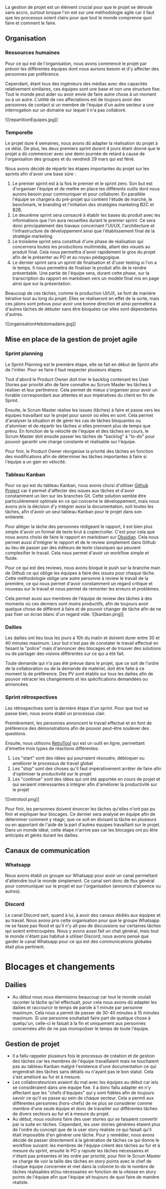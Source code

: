 La gestion de projet est un élément crucial pour que le projet se déroule sans accro, surtout lorsque l'on est sur une méthodologie agile car il faut que les processus soient clairs pour que tout le monde comprenne quoi faire et comment le faire.
## Organisation
### Ressources humaines
Pour ce qui est de l'organisation, nous avons commencé le projet par prévoir les différentes équipes dont nous aurions besoin et d'y affecter des personnes par préférence.

Cependant, étant tous des ingénieurs des médias avec des capacités relativement similaires, ces équipes sont une base et non une structure fixe. Tout le monde peut aider ou avoir envie de faire autre chose à un moment ou à un autre. L'utilité de ces affectations est de toujours avoir des personnes de contact si un membre de l'équipe d'un autre secteur a une interrogation sur un domaine sur lequel il n'a pas collaboré.

![[repartitionEquipes.jpg]]
### Temporelle
Le projet dure 4 semaines, nous avons dû adapter la réalisation du projet à ce délai. De plus, les deux premiers sprint durent 4 jours étant donné que le projet a dû commencer avec une demi-journée de retard à cause de l'organisation des groupes et du vendredi 29 mars qui est férié.

Nous avons décidé de répartir les étapes importantes du projet sur les sprints afin d'avoir une base sûre :
1. Le premier sprint est à la fois le premier et le sprint zero. Son but est d'organiser l'équipe et de mettre en place les différents outils dont nous aurons besoin pour communiquer et pour collaborer. En parallèle l'équipe se chargera du pré-projet qui contient l'étude de marché, le benchmark, le branding et l'initiation des stratégies marketing B2C et B2B.
2. Le deuxième sprint sera consacré à établir les bases du produit avec les informations que l'on aura recueillies durant le premier sprint. Ce sera donc principalement des travaux concernant l'UI/UX, l'architecture et l'infrastructure de développement ainsi que l'établissement final de la stratégie marketing.
3. Le troisième sprint sera constitué d'une phase de réalisation qui concernera toutes les productions multimédia, allant des visuels au produit final. Cela nous permettra d'avoir rapidement le gros du projet afin de le présenter au PO et au noyau pédagogique.
4. Le dernier sprint sera un sprint de finalisation et d'user testing si l'on a le temps. Il nous permettra de finaliser le produit afin de le rendre présentable. Une partie de l'équipe sera, durant cette phase, sur la transcription du rapport en markdown vers un modèle final mis en page ainsi que sur la présentation.

Beaucoup de ces tâches, comme la production UI/UX, se font de manière itérative tout au long du projet. Elles se réaliseront en effet de la sorte, mais ces jalons sont prévus pour avoir une bonne direction et ainsi permettre à d'autres tâches de débuter sans être bloquées car elles sont dépendantes d'autres.

![[organisationHebdomadaire.jpg]]
## Mise en place de la gestion de projet agile
### Sprint planning
Le Sprint Planning est le première étape, elle se fait en début de Sprint afin de l'initier. Pour se faire il faut respecter plusieurs étapes.

Tout d'abord le Product Owner doit trier le backlog contenant les User Stories par priorité afin de faire connaître au Scrum Master les tâches à réaliser et leur pertinence. Cela permet de mieux s'organiser pour avoir un livrable correspondant aux attentes et aux impératives du client en fin de Sprint.

Ensuite, le Scrum Master réalise les issues (tâches) à faire et passe vers les équipes travaillant sur le projet pour savoir où elles en sont. Cela permet d'analyser la situation et de gérer les cas de tâches bloquantes ou d'atomiser et de répartir les tâches si elles prennent plus de temps que prévu. En fonction de la vélocité de l'équipe et des tâches en cours, le Scrum Master doit ensuite passer les tâches de "backlog" à "to-do" pour pouvoir garantir une charge constante et réalisable sur l'équipe.

Pour finir, le Product Owner réorganise la priorité des tâches en fonction des modifications afin de déterminer les tâches importantes à faire si l'équipe a un gain en vélocité.
### Tableau Kanban
Pour ce qui est du tableau Kanban, nous avons choisi d'utiliser [Github Project](https://docs.github.com/fr/issues/planning-and-tracking-with-projects/learning-about-projects/about-projects) car il permet d'affecter des issues aux tâches et d'avoir constamment un lien sur les branches Git. Cette solution semble être particulièrement optimale en ce qui concerne le développement, mais nous avons pris la décision d'y intégrer aussi la documentation, soit toutes les tâches, afin d'avoir un seul tableau Kanban pour le projet dans son entièreté.

Pour alléger la tâche des personnes rédigeant le rapport, il est bien plus simple d'avoir un format de texte brut à copier/coller. C'est pour cela que nous avons choisi de faire le rapport en markdown sur [Obsidian](https://obsidian.md/). Cela nous permet aussi d'intégrer le rapport et de le review simplement dans Github au lieu de passer par des éditeurs de texte classiques qui peuvent complexifier le travail. Cela nous permet d'avoir un workflow simple et fluide.

Pour ce qui est des reviews, nous avons bloqué le push sur la branche main de Github ce qui oblige les équipes à faire des issues pour chaque tâche. Cette méthodologie oblige une autre personne à review le travail de la première, ce qui nous permet d'avoir constamment un regard critique et nouveau sur le travail et nous permet de remonter les erreurs et problèmes.

Cela permet aussi aux membres de l'équipe de review des tâches à des moments où ces derniers sont moins productifs, afin de toujours avoir quelque chose de différent à faire et de pouvoir changer de tâche afin de ne pas fixer un écran blanc d'un regard vide.
![[kanban.png]]
### Dailies
Les dailies ont lieu tous les jours à 10h du matin et doivent durer entre 30 et 40 minutes maximum. Leur but n'est pas de constater le travail effectué en faisant la "police" mais d'annoncer des blocages et de trouver des solutions ou de partager des visions différentes sur ce qui a été fait.

Toute demande qui n'a pas été prévue dans le projet, que ce soit de l'ordre de la collaboration ou de la demande de matériel, doit être faite à ce moment là de préférence.
Des PV sont établis sur tous les dailies afin de pouvoir retracer les changements et les spécifications demandées ou annoncées.
### Sprint rétrospectives
Les rétrospectives sont la dernière étape d'un sprint. Pour que tout se passe bien, nous avons établi un processus clair.

Premièrement, les personnes annoncent le travail effectué et en font de préférence des démonstrations afin de pouvoir peut-être soulever des questions.

Ensuite, nous utilisons [RetroTool](https://retrotool.io/) qui est un outil en ligne, permettant d'émettre trois types de réactions différentes:
1. Les "start" sont des idées qui pourraient résoudre, débloquer ou améliorer le processus de travail global
2. Les "stop" sont des choses qu'il faut impérativement arrêter de faire afin d'optimiser la productivité sur le projet
3. Les "continue" sont des idées qui ont été apportée en cours de projet et qui seraient intéressantes à intégrer afin d'améliorer la productivité sur le projet

![[retrotool.png]]

Pour finir, les personnes doivent énoncer les tâches qu'elles n'ont pas pu finir et expliquer leur blocages. Ce dernier sera analysé en équipe afin de déterminer comment y réagir, que ce soit en divisant la tâche en plusieurs ou en apportant de l'aide de la part d'autres équipes travaillant sur le projet. Dans un monde idéal, cette étape n'arrive pas car les blocages ont pu être anticipés et gérés durant les dailies.
## Canaux de communication
### Whatsapp
Nous avons établi un groupe sur Whatsapp pour avoir un canal permettant d'atteindre tout le monde simplement. Ce canal sert donc de flux général pour communiquer sur le projet et sur l'organisation (annonce d'absence ou autres).
### Discord
Le canal Discord sert, quand à lui, à avoir des canaux dédiés aux équipes et au travail. Nous avons pris cette organisation pour que le groupe Whatsapp ne se fasse pas flood et qu'il n'y ait pas de discussions sur certaines tâches qui soient entrecoupées. Nous y avons aussi fait un chat général, mais tout le monde n'étant pas habitué à utiliser Discord, nous avons pensé que garder le canal Whatsapp pour ce qui est des communications globales était plus pertinent.

# Blocages et changements
## Dailies
- Au début nous nous éternisions beaucoup car tout le monde voulait raconter la tâche qu'iel effectuait, pour cela nous avons dû adapter les dailies et raccourcir le temps de parole à 1 minute par personne maximum. Cela nous a permit de passer de 30-40 minutes à 15 minutes maximum. Si une personne souhaitait faire part de quelque chose à quelqu'un, celle-ci le faisait à la fin et uniquement aux personnes concernées afin de ne pas monopoliser le temps de toute l'équipe.
## Gestion de projet
- Il a fallu rappeler plusieurs fois le processus de création et de gestion des tâches car les membres de l'équipe travaillaient mais ne touchaient pas au tableau Kanban malgré l'existence d'une documentation ce qui engendrait des tâches sans détails ou n'ayant pas le bon statut. Cela s'est amélioré au fur et à mesure.
- Les collaborateurices avaient du mal avec les équipes au début car iels se considéraient dans une équipe fixe. Il a donc fallu adapter en n'y affectant que les "chefs d'équipes" qui y sont fidèles afin de toujours savoir ce qu'il se passe au sein de chaque secteur. Cela a permit aux différentes personnes (hors-chefs) de ne plus se considérer comme membre d'une seule équipe et donc de travailler sur différentes tâches de divers secteurs au fur et à mesure du projet.
- Au début, nous voulions faire des user stories qui se faisaient convertir par la suite en tâches. Cependant, les user stories générées étaient plus de l'ordre du concept que de la user story réaliste ce qui faisait qu'il était impossible d'en générer une tâche. Pour y remédier, nous avons décidé de passer directement à la génération de tâches ce qui donne le workflow suivant: les membres de l'équipe créent des tâches au fur et à mesure du sprint, ensuite le PO y rajoute les tâches nécessaires et n'étant pas présentes et les ordre par priorité, pour finir le Scrum Master se charge de voir la taille des tâches en story points avec le chef de chaque équipe concernée et met dans la colonne to-do le nombre de tâches réalisables et/ou nécessaires en fonction de la vitesse en story points de l'équipe afin que l'équipe ait toujours de quoi faire de manière réaliste.